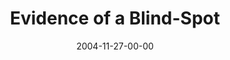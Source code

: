 ---
layout: message
category: message
series: "CSI"
title: "Evidence of a Blind-Spot"
date: 2004-11-27-00-00
message_id: 143
audio: "http://s3.amazonaws.com/crossroads-media/media/legacy/mp3/CSI_05_11-27-04_Evidence_of_a_Blind_Spot.mp3"
audio-duration: "39:52"
flag: "N"
---
